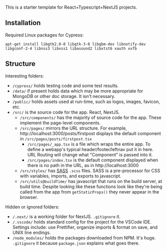 This is a starter template for React+Typescript+NextJS projects.

## Installation

Required Linux packages for Cypress:

`apt-get install libgtk2.0-0 libgtk-3-0 libgbm-dev libnotify-dev libgconf-2-4 libnss3 libxss1 libasound2 libxtst6 xauth xvfb`

## Structure

Interesting folders:

- `/cypress/` holds testing code and some test results.
- `/data/` if present holds data which may be more appropriate for MongoDB or other doc storage. It isn't necessary.
- `/public/` holds assets used at run-time, such as logos, images, favicon, etc.
- `/src/` is the source code for the app. React, NextJS.
  - `/src/components/` has the majority of source code for the app. These implement the page-level components.
  - `/src/pages/` mirrors the URL structure. For example, http://localhost:3000/posts/firstpost displays the default component in `/src/pages/posts/firstpost.tsx`
    - `/src/pages/_app.tsx` is a file which wraps the entire app. To define a webapp's typical header/footer/leftnav put it in here. URL Routing will change what "Component" is passed into it.
    - `/src/pages/index.tsx` is the default component displayed when there is no path in the URL, as in http://localhost:3000
  - `/src/styles/` has [SASS](https://sass-lang.com/) `.scss` files. SASS is a pre-processor for CSS with variables, imports, and exports to javascript.
  - `/src/utils@buildTime/` has javascript that runs on the build server, at build time. Despite looking like these functions look like they're being called from the app from `getStaticProps()` they never appear in the browser.

Hidden or ignored folders:

- `/.next/` is a working folder for NextJS. `.gitignore` it.
- `/.vscode/` holds standard config for the project for the VSCode IDE. Settings include: use Prettifier, organize imports & format on save, and UNIX line endings.
- `/node_modules/` holds the packages downloaded from NPM. It's huge. `.gitignore` it because `package.json` explains what goes there.
